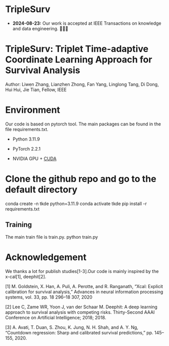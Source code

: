 # TripleSurv
- **2024-08-23:** Our work is accepted at IEEE Transactions on knowledge and data engineering. 🎉🎉🎉

# TripleSurv: Triplet Time-adaptive Coordinate Learning Approach for Survival Analysis

Author: Liwen Zhang, Lianzhen Zhong, Fan Yang, Linglong Tang, Di Dong, Hui Hui, Jie Tian, Fellow, IEEE

# Environment
Our code is based on pytorch tool. The main packages can be found in the file requirements.txt.

- Python 3.11.9
- PyTorch 2.2.1

- NVIDIA GPU + [CUDA](https://developer.nvidia.com/cuda-downloads)

# Clone the github repo and go to the default directory

conda create -n tkde python=3.11.9
conda activate tkde
pip install -r requirements.txt

## Training

The main train file is train.py.
python train.py 



# Acknowledgement

We thanks a lot for publish studies[1-3].Our code is mainly inspired by the x-cal[1], deephit[2].


[1] M. Goldstein, X. Han, A. Puli, A. Perotte, and R. Ranganath, “Xcal: Explicit calibration for survival analysis,” Advances in neural
information processing systems, vol. 33, pp. 18 296–18 307, 2020

[2] Lee C, Zame WR, Yoon J, van der Schaar M. Deephit: A deep learning approach to survival analysis with competing risks.  Thirty-Second AAAI Conference on Artificial Intelligence; 2018; 2018.

[3] A. Avati, T. Duan, S. Zhou, K. Jung, N. H. Shah, and A. Y. Ng, “Countdown regression: Sharp and calibrated survival predictions,” pp. 145–155, 2020.
